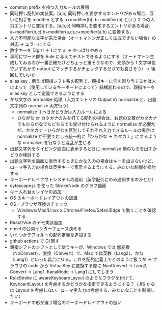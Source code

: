 - common prefix を持つ入力ルールの展開
- 同時押し配列の実装案。[a,b] 同時押しを要求するエントリがある場合、互いに相手を modifier とする a+modifier(b), b+modifier(a) という 2 つの入力エントリに変換する。[a,b,c] 同時押しを要求するエントリがある場合、a+modifier(b,c),b+modifier(a,c),c+modifier(a,b) に変換する。
- 入力不可能な文字が来た場合（オートマトンが正しく生成できない場合）の対応 → エラーにする
- 数字キーを Digit1 → 1 にする → やっぱりやめる
- 事前にワード群を Rule に与えてテストできるようにする（オートマトン生成してみるのが一番正確だけどちょっと重そうなので、先頭から 1 文字単位でいずれかの output にマッチするかチェックするだけでも良さそう）→ 後回しでいいか
- alias key：例えば親指シフト系の配列で、親指キーに何を割り当てるかは人によって（使用しているキーボードによって）結構変わるので、親指キーを alias key として定義できるようにする
- かな文字の normalize 処理（入力エントリの Output の normalize と、出題文字列の normalize 両方行う）
  - normalize すべきかどうかは入力ルールによる
  - ひらがな or カタカナのみを打てる配列の場合は、お題の文章がカタカナでもひらがなでもどちらでも受け付けられるように normalize が必要だが、カタカナ・ひらがなを区別してそれぞれ入力できるルールの場合は normalize が不要でむしろ統一的に「ひらがな → カタカナ」にするような normalize を行なうと混乱が生じる
- 出題文字列をタイピング画面に表示するときに normalize 前のものを出すかどうか検討する
- 出題文字列を画面に表示するときにかな入力の場合はキーを出さないけど、ローマ字入力の場合は英字キーで表示するようにする、みたいな制御を検討する
- キーボードレイアウトシステムの適用（英字配列にのみ適用するのかとか）
- cytoscape.js を使った StrokeNode のグラフ描画
- キー入れ替えレイヤの追加
- OS のキーボードレイアウトの認識
- OS／ブラウザ互換のチェック
  - Windows/Mac/Linux x Chrome/Firefox/Safari/Edge で動くことを確認する
- React/Vue のデモ実装追加
- emiel の公開インターフェース決める
- いくつかデフォルトの配列定義を追加する
- github actions で CI 回す
- 親指シフトのシフトとして使うキーが、Windows では 無変換（NoConvert）、変換（Convert）で、Mac では英数（Lang2）、かな（Lang1）といった具合になる。これを配列定義上でどのように扱うか → ブラウザの code から VirtualKey に変換する際に NonConvert -> Lang2, Convert -> Lang1, KanaMode -> Lang1 にしてしまう
- RuleStroke に awareKeyboardLayout のようなフラグを付けて、KeyboardLayout を考慮するかどうかを指定できるようにする？（JIS かなは Layout を考慮しない、ローマ字入力は考慮する、みたいなことを制御したい）
- キーボードの形が違う場合のキーボードレイアウトの扱い
